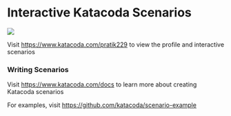 # Interactive Katacoda Scenarios

[![](http://shields.katacoda.com/katacoda/pratik229/count.svg)](https://www.katacoda.com/pratik229 "Get your profile on Katacoda.com")

Visit https://www.katacoda.com/pratik229 to view the profile and interactive scenarios

### Writing Scenarios
Visit https://www.katacoda.com/docs to learn more about creating Katacoda scenarios

For examples, visit https://github.com/katacoda/scenario-example
